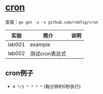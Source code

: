 # [cron](https://github.com/robfig/cron)
安装：`go get -u -v github.com/robfig/cron`

|实验|简介|说明|
|---|---|---|
|lab001|example| |
|lab002|测试cron表达式| |

## cron例子
 - `0 */1 * * * *` (每分钟的0秒执行)
